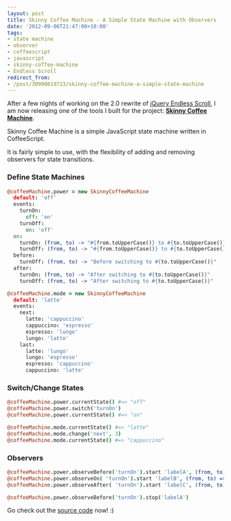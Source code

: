 ```yaml
---
layout: post
title: Skinny Coffee Machine - A Simple State Machine with Observers
date: '2012-09-06T21:47:00+10:00'
tags:
- state machine
- observer
- coffeescript
- javascript
- skinny-coffee-machine
- Endless Scroll
redirect_from:
- /post/30990819723/skinny-coffee-machine-a-simple-state-machine
---
```

After a few nights of working on the 2.0 rewrite of [jQuery Endless Scroll](https://github.com/fredwu/jquery-endless-scroll), I am now releasing one of the tools I built for the project: **[Skinny Coffee Machine](https://github.com/fredwu/skinny-coffee-machine)**.

Skinny Coffee Machine is a simple JavaScript state machine written in CoffeeScript.

It is fairly simple to use, with the flexibility of adding and removing observers for state transitions.

### Define State Machines

```coffeescript
@coffeeMachine.power = new SkinnyCoffeeMachine
  default: 'off'
  events:
    turnOn:
      off: 'on'
    turnOff:
      on: 'off'
  on:
    turnOn: (from, to) -> "#{from.toUpperCase()} to #{to.toUpperCase()}"
    turnOff: (from, to) -> "#{from.toUpperCase()} to #{to.toUpperCase()}"
  before:
    turnOff: (from, to) -> "Before switching to #{to.toUpperCase()}"
  after:
    turnOn: (from, to) -> "After switching to #{to.toUpperCase()}"
    turnOff: (from, to) -> "After switching to #{to.toUpperCase()}"

@coffeeMachine.mode = new SkinnyCoffeeMachine
  default: 'latte'
  events:
    next:
      latte: 'cappuccino'
      cappuccino: 'espresso'
      espresso: 'lungo'
      lungo: 'latte'
    last:
      latte: 'lungo'
      lungo: 'espresso'
      espresso: 'cappuccino'
      cappuccino: 'latte'
```

### Switch/Change States

```coffeescript
@coffeeMachine.power.currentState() #=> "off"
@coffeeMachine.power.switch('turnOn')
@coffeeMachine.power.currentState() #=> "on"

@coffeeMachine.mode.currentState() #=> "latte"
@coffeeMachine.mode.change('next', 3)
@coffeeMachine.mode.currentState() #=> "cappuccino"
```

### Observers

```coffeescript
@coffeeMachine.power.observeBefore('turnOn').start 'labelA', (from, to) => "Observer A before switching to #{to.toUpperCase()}"
@coffeeMachine.power.observeOn( 'turnOn').start 'labelB', (from, to) => "Observer B on switching to #{to.toUpperCase()}"
@coffeeMachine.power.observeAfter( 'turnOn').start 'labelC', (from, to) => "Observer C after switching to #{to.toUpperCase()}"

@coffeeMachine.power.observeBefore('turnOn').stop('labelA')
```

Go check out the [source code](https://github.com/fredwu/skinny-coffee-machine) now! :)

